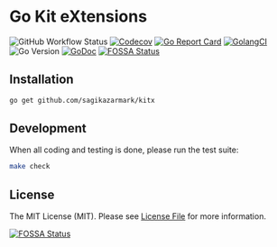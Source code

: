 # Go Kit eXtensions

![GitHub Workflow Status](https://img.shields.io/github/workflow/status/sagikazarmark/kitx/CI?style=flat-square)
[![Codecov](https://img.shields.io/codecov/c/github/sagikazarmark/kitx?style=flat-square)](https://codecov.io/gh/sagikazarmark/kitx)
[![Go Report Card](https://goreportcard.com/badge/github.com/sagikazarmark/kitx?style=flat-square)](https://goreportcard.com/report/github.com/sagikazarmark/kitx)
[![GolangCI](https://golangci.com/badges/github.com/sagikazarmark/kitx.svg)](https://golangci.com/r/github.com/sagikazarmark/kitx)
![Go Version](https://img.shields.io/badge/go%20version-%3E=1.13-61CFDD.svg?style=flat-square)
[![GoDoc](http://img.shields.io/badge/godoc-reference-5272B4.svg?style=flat-square)](https://godoc.org/sagikazarmark/kitx)
[![FOSSA Status](https://app.fossa.com/api/projects/custom%2B8125%2Fkitx.svg?type=shield)](https://app.fossa.com/projects/custom%2B8125%2Fkitx?ref=badge_shield)


## Installation

```bash
go get github.com/sagikazarmark/kitx
```


## Development

When all coding and testing is done, please run the test suite:

```bash
make check
```


## License

The MIT License (MIT). Please see [License File](LICENSE) for more information.

[![FOSSA Status](https://app.fossa.com/api/projects/custom%2B8125%2Fkitx.svg?type=large)](https://app.fossa.com/projects/custom%2B8125%2Fkitx?ref=badge_large)
